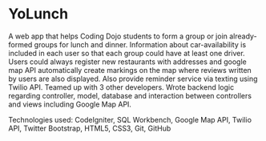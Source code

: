 # YoLunch
A web app that helps Coding Dojo students to form a group or join already-formed groups for lunch and dinner. Information about car-availability is included in each user so that each group could have at least one driver. Users could always register new restaurants with addresses and google map API automatically create markings on the map where reviews written by users are also displayed. Also provide reminder service via texting using Twilio API. Teamed up with 3 other developers. Wrote backend logic regarding controller, model, database and interaction between controllers and views including Google Map API. 

Technologies used: CodeIgniter, SQL Workbench, Google Map API, Twilio API, Twitter Bootstrap, HTML5, CSS3, Git, GitHub
